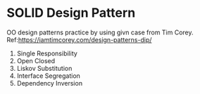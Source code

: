 # SOLID Design Pattern

OO design patterns practice by using givn case from Tim Corey.
Ref:https://iamtimcorey.com/design-patterns-dip/

1. Single Responsibility
2. Open Closed
3. Liskov Substitution
4. Interface Segregation
5. Dependency Inversion
